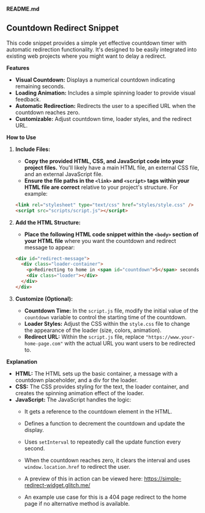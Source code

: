 **README.md**

## Countdown Redirect Snippet

This code snippet provides a simple yet effective countdown timer with automatic redirection functionality. It's designed to be easily integrated into existing web projects where you might want to delay a redirect.

**Features**

- **Visual Countdown:** Displays a numerical countdown indicating remaining seconds.
- **Loading Animation:** Includes a simple spinning loader to provide visual feedback.
- **Automatic Redirection:** Redirects the user to a specified URL when the countdown reaches zero.
- **Customizable:** Adjust countdown time, loader styles, and the redirect URL.

**How to Use**

1. **Include Files:**

   - **Copy the provided HTML, CSS, and JavaScript code into your project files.** You'll likely have a main HTML file, an external CSS file, and an external JavaScript file.
   - **Ensure the file paths in the `<link>` and `<script>` tags within your HTML file are correct** relative to your project's structure. For example:

   ```html
   <link rel="stylesheet" type="text/css" href="styles/style.css" />
   <script src="scripts/script.js"></script>
   ```

2. **Add the HTML Structure:**

   - **Place the following HTML code snippet within the `<body>` section of your HTML file** where you want the countdown and redirect message to appear:

   ```html
   <div id="redirect-message">
     <div class="loader-container">
       <p>Redirecting to home in <span id="countdown">5</span> seconds...</p>
       <div class="loader"></div>
     </div>
   </div>
   ```

3. **Customize (Optional):**

   - **Countdown Time:** In the `script.js` file, modify the initial value of the `countdown` variable to control the starting time of the countdown.
   - **Loader Styles:** Adjust the CSS within the `style.css` file to change the appearance of the loader (size, colors, animation).
   - **Redirect URL:** Within the `script.js` file, replace `"https://www.your-home-page.com"` with the actual URL you want users to be redirected to.

**Explanation**

- **HTML:** The HTML sets up the basic container, a message with a countdown placeholder, and a div for the loader.
- **CSS:** The CSS provides styling for the text, the loader container, and creates the spinning animation effect of the loader.
- **JavaScript:** The JavaScript handles the logic:
  - It gets a reference to the countdown element in the HTML.
  - Defines a function to decrement the countdown and update the display.
  - Uses `setInterval` to repeatedly call the update function every second.
  - When the countdown reaches zero, it clears the interval and uses `window.location.href` to redirect the user.
 
  - A preview of this in action can be viewed here: https://simple-redirect-widget.glitch.me/
  - An example use case for this is a 404 page redirect to the home page if no alternative method is available.
